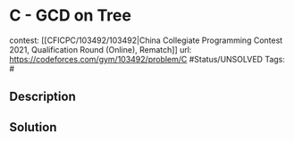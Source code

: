# C - GCD on Tree

contest: [[CFICPC/103492/103492|China Collegiate Programming Contest 2021, Qualification Round (Online), Rematch]]
url: https://codeforces.com/gym/103492/problem/C
#Status/UNSOLVED
Tags: #

## Description

## Solution

